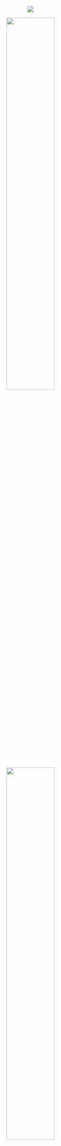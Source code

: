 <p align="center"><img src="https://komarev.com/ghpvc/?username=fleurdeli&color=751414&style=for-the-badge&label=caltrops&style=plastic"></p>
<p align="center"><img src="https://files.catbox.moe/venvuv.png" height="50%" width="50%"></p>
<p align="center"><img src="https://files.catbox.moe/vc0nlk.png" height="50%" width="50%"></p>
<p align="center"><img src="https://files.catbox.moe/jg6yyh.jpg" height="50%" width="50%"></p>
<p align="center"><img src="https://files.catbox.moe/tnkg94.png" height="50%" width="50%"></p>
<p align="center"><img src="https://files.catbox.moe/ag5f8p.png" height="50%" width="50%"></p>
literally me n my awesome coolest amazing sweetheart of a boyfreidn.. ok i love him a lot he makes me so happy and loved i love him sosososososososososososoOSOOSOSOSOOSOSOSOSOSOOSOSOSOSOO MUCHHHHHHHHHHHH I LOVE MY MAN
